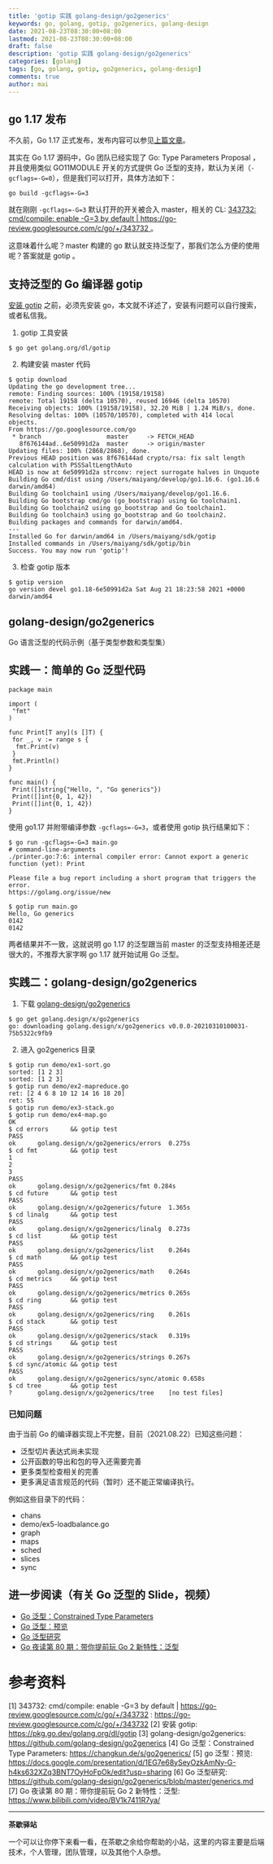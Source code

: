 ```yaml
---
title: 'gotip 实践 golang-design/go2generics'
keywords: go, golang, gotip, go2generics, golang-design
date: 2021-08-23T08:30:00+08:00
lastmod: 2021-08-23T08:30:00+08:00
draft: false
description: 'gotip 实践 golang-design/go2generics'
categories: [golang]
tags: [go, golang, gotip, go2generics, golang-design]
comments: true
author: mai
---
```


## go 1.17 发布

不久前，Go 1.17 正式发布，发布内容可以参见[上篇文章](https://mp.weixin.qq.com/s?__biz=MzAwNTc3OTE5Mg==&mid=2657445236&idx=1&sn=f710d7acada66be15cc48961d198d3ad&chksm=8086bee3b7f137f5a3abaf5be48f61712f9264ee6a3057cfade52b70aee2399b9829c0424ee4&scene=21#wechat_redirect)。

其实在 Go 1.17 源码中，Go 团队已经实现了 Go: Type Parameters Proposal ，并且使用类似 GO11MODULE 开关的方式提供 Go 泛型的支持，默认为关闭（`-gcflags=-G=0`），但是我们可以打开，具体方法如下：

`go build -gcflags=-G=3`

就在刚刚 `-gcflags=-G=3` 默认打开的开关被合入 master，相关的 CL: [343732: cmd/compile: enable -G=3 by default | https://go-review.googlesource.com/c/go/+/343732 ](https://go-review.googlesource.com/c/go/+/343732 "343732: cmd/compile: enable -G=3 by default | https://go-review.googlesource.com/c/go/+/343732 ") 。

这意味着什么呢？master 构建的 go 默认就支持泛型了，那我们怎么方便的使用呢？答案就是 gotip 。

## 支持泛型的 Go 编译器 gotip

[安装 gotip](https://pkg.go.dev/golang.org/dl/gotip "安装 gotip") 之前，必须先安装 go，本文就不详述了，安装有问题可以自行搜索，或者私信我。

1. gotip 工具安装

```
$ go get golang.org/dl/gotip
```

2. 构建安装 master 代码

```
$ gotip download
Updating the go development tree...
remote: Finding sources: 100% (19158/19158)
remote: Total 19158 (delta 10570), reused 16946 (delta 10570)
Receiving objects: 100% (19158/19158), 32.20 MiB | 1.24 MiB/s, done.
Resolving deltas: 100% (10570/10570), completed with 414 local objects.
From https://go.googlesource.com/go
 * branch                  master     -> FETCH_HEAD
   8f676144ad..6e50991d2a  master     -> origin/master
Updating files: 100% (2868/2868), done.
Previous HEAD position was 8f676144ad crypto/rsa: fix salt length calculation with PSSSaltLengthAuto
HEAD is now at 6e50991d2a strconv: reject surrogate halves in Unquote
Building Go cmd/dist using /Users/maiyang/develop/go1.16.6. (go1.16.6 darwin/amd64)
Building Go toolchain1 using /Users/maiyang/develop/go1.16.6.
Building Go bootstrap cmd/go (go_bootstrap) using Go toolchain1.
Building Go toolchain2 using go_bootstrap and Go toolchain1.
Building Go toolchain3 using go_bootstrap and Go toolchain2.
Building packages and commands for darwin/amd64.
---
Installed Go for darwin/amd64 in /Users/maiyang/sdk/gotip
Installed commands in /Users/maiyang/sdk/gotip/bin
Success. You may now run 'gotip'!
```

3. 检查 gotip 版本

```
$ gotip version
go version devel go1.18-6e50991d2a Sat Aug 21 18:23:58 2021 +0000 darwin/amd64
```

## golang-design/go2generics

Go 语言泛型的代码示例（基于类型参数和类型集）

## 实践一：简单的 Go 泛型代码

```golang
package main

import (
 "fmt"
)

func Print[T any](s []T) {
 for _, v := range s {
  fmt.Print(v)
 }
 fmt.Println()
}

func main() {
 Print([]string{"Hello, ", "Go generics"})
 Print([]int{0, 1, 42})
 Print([]int{0, 1, 42})
}
```

使用 go1.17 并附带编译参数 `-gcflags=-G=3`，或者使用 gotip 执行结果如下：

```shell
$ go run -gcflags=-G=3 main.go
# command-line-arguments
./printer.go:7:6: internal compiler error: Cannot export a generic function (yet): Print

Please file a bug report including a short program that triggers the error.
https://golang.org/issue/new

$ gotip run main.go
Hello, Go generics
0142
0142
```
两者结果并不一致，这就说明 go 1.17 的泛型跟当前 master 的泛型支持相差还是很大的，不推荐大家字啊 go 1.17 就开始试用 Go 泛型。

## 实践二：golang-design/go2generics

1. 下载 [golang-design/go2generics](https://github.com/golang-design/go2generics "golang-design/go2generics")

```shell
$ go get golang.design/x/go2generics
go: downloading golang.design/x/go2generics v0.0.0-20210310100031-75b5322c9fb9
```

2. 进入 go2generics 目录

```shell
$ gotip run demo/ex1-sort.go
sorted: [1 2 3]
sorted: [1 2 3]
$ gotip run demo/ex2-mapreduce.go
ret: [2 4 6 8 10 12 14 16 18 20]
ret: 55
$ gotip run demo/ex3-stack.go
$ gotip run demo/ex4-map.go
OK
$ cd errors      && gotip test
PASS
ok  	golang.design/x/go2generics/errors	0.275s
$ cd fmt         && gotip test
1
2
3
PASS
ok  	golang.design/x/go2generics/fmt	0.284s
$ cd future      && gotip test
PASS
ok  	golang.design/x/go2generics/future	1.365s
$ cd linalg      && gotip test
PASS
ok  	golang.design/x/go2generics/linalg	0.273s
$ cd list        && gotip test
PASS
ok  	golang.design/x/go2generics/list	0.264s
$ cd math        && gotip test
PASS
ok  	golang.design/x/go2generics/math	0.264s
$ cd metrics     && gotip test
PASS
ok  	golang.design/x/go2generics/metrics	0.265s
$ cd ring        && gotip test
PASS
ok  	golang.design/x/go2generics/ring	0.261s
$ cd stack       && gotip test
PASS
ok  	golang.design/x/go2generics/stack	0.319s
$ cd strings     && gotip test
PASS
ok  	golang.design/x/go2generics/strings	0.267s
$ cd sync/atomic && gotip test
PASS
ok  	golang.design/x/go2generics/sync/atomic	0.658s
$ cd tree        && gotip test
?   	golang.design/x/go2generics/tree	[no test files]
```

### 已知问题

由于当前 Go 的编译器实现上不完整，目前（2021.08.22）已知这些问题：

- 泛型切片表达式尚未实现
- 公开函数的导出和包的导入还需要完善
- 更多类型检查相关的完善
- 更多满足语言规范的代码（暂时）还不能正常编译执行。

例如这些目录下的代码：

+ chans
+ demo/ex5-loadbalance.go
+ graph
+ maps
+ sched
+ slices
+ sync

## 进一步阅读（有关 Go 泛型的 Slide，视频）

- [Go 泛型：Constrained Type Parameters](https://changkun.de/s/go2generics/ "Go 泛型：Constrained Type Parameters")
- [Go 泛型：预览](https://docs.google.com/presentation/d/1EG7e68ySeyOzkAmNy-G-h4ks632XZq3BNT7OyHoFpOk/edit?usp=sharing "go 泛型：预览")
- [Go 泛型研究](https://github.com/golang-design/go2generics/blob/master/generics.md "Go 泛型研究")
- [Go 夜读第 80 期：带你提前玩 Go 2 新特性：泛型](https://www.bilibili.com/video/BV1k7411R7ya/ "Go 夜读第 80 期：带你提前玩 Go 2 新特性：泛型")

# 参考资料

[1] 343732: cmd/compile: enable -G=3 by default | https://go-review.googlesource.com/c/go/+/343732 : https://go-review.googlesource.com/c/go/+/343732
[2] 安装 gotip: https://pkg.go.dev/golang.org/dl/gotip
[3] golang-design/go2generics: https://github.com/golang-design/go2generics
[4] Go 泛型：Constrained Type Parameters: https://changkun.de/s/go2generics/
[5] go 泛型：预览: https://docs.google.com/presentation/d/1EG7e68ySeyOzkAmNy-G-h4ks632XZq3BNT7OyHoFpOk/edit?usp=sharing
[6] Go 泛型研究: https://github.com/golang-design/go2generics/blob/master/generics.md
[7] Go 夜读第 80 期：带你提前玩 Go 2 新特性：泛型: https://www.bilibili.com/video/BV1k7411R7ya/

----

**茶歇驿站**

一个可以让你停下来看一看，在茶歇之余给你帮助的小站，这里的内容主要是后端技术，个人管理，团队管理，以及其他个人杂想。

